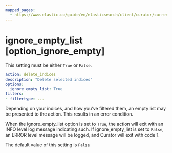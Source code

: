 ```yaml
---
mapped_pages:
  - https://www.elastic.co/guide/en/elasticsearch/client/curator/current/option_ignore_empty.html
---
```


# ignore_empty_list [option_ignore_empty]

This setting must be either `True` or `False`.

```yaml
action: delete_indices
description: "Delete selected indices"
options:
  ignore_empty_list: True
filters:
- filtertype: ...
```

Depending on your indices, and how you’ve filtered them, an empty list may be presented to the action.  This results in an error condition.

When the ignore_empty_list option is set to `True`, the action will exit with an INFO level log message indicating such.  If ignore_empty_list is set to `False`, an ERROR level message will be logged, and Curator will exit with code 1.

The default value of this setting is `False`

